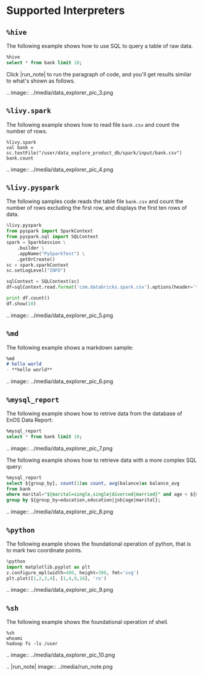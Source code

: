 # Supported Interpreters

## `%hive`

The following example shows how to use SQL to query a table of raw data.

```sql
%hive
select * from bank limit 10;
```

Click |run_note| to run the paragraph of code, and you'll get results similar to what's shown as follows.

.. image:: ../media/data_explorer_pic_3.png

## `%livy.spark`

The following example shows how to read file `bank.csv` and count the number of rows.

```
%livy.spark
val bank = sc.textFile("/user/data_explore_product_db/spark/input/bank.csv")
bank.count
```

.. image:: ../media/data_explorer_pic_4.png

## `%livy.pyspark`

The following samples code reads the table file `bank.csv` and count the number of rows excluding the first row, and displays the first ten rows of data.

```python
%livy.pyspark
from pyspark import SparkContext
from pyspark.sql import SQLContext
spark = SparkSession \
    .builder \
    .appName("PySparkTest") \
    .getOrCreate()
sc = spark.sparkContext
sc.setLogLevel("INFO")

sqlContext = SQLContext(sc)
df=sqlContext.read.format('com.databricks.spark.csv').options(header='true', inferschema='true').load("/user/data_explore_product_db/pyspark/input/bank.csv")

print df.count()
df.show(10)
```

.. image:: ../media/data_explorer_pic_5.png

## `%md`

The following example shows a markdown sample:

```markdown
%md
# hello world
- **hello world**
```

.. image:: ../media/data_explorer_pic_6.png

## `%mysql_report`

The following example shows how to retrive data from the database of EnOS Data Report:

```sql
%mysql_report
select * from bank limit 10;
```

.. image:: ../media/data_explorer_pic_7.png

The following example shows how to retrieve data with a more complex SQL query:

```sql
%mysql_report
select ${group_by}, count(1)as count, avg(balance)as balance_avg
from bank
where marital="${marital=single,single|divorced|married}" and age < ${maxAge=50}
group by ${group_by=education,education|job|age|marital};
```

.. image:: ../media/data_explorer_pic_8.png

## `%python`

The following example shows the foundational operation of python, that is to mark two coordinate points.

```python
%python
import matplotlib.pyplot as plt
z.configure_mpl(width=400, height=300, fmt='svg')
plt.plot([1,2,3,4], [1,4,9,16], 'ro')
```

.. image:: ../media/data_explorer_pic_9.png

## `%sh`

The following example shows the foundational operation of shell.

```
%sh
whoami
hadoop fs -ls /user
```

.. image:: ../media/data_explorer_pic_10.png

.. |run_note| image:: ../media/run_note.png

<!--end-->
